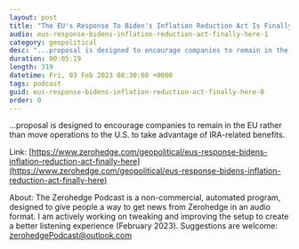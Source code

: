 ```yaml
---
layout: post
title: "The EU's Response To Biden's Inflation Reduction Act Is Finally Here"
audio: eus-response-bidens-inflation-reduction-act-finally-here-1
category: geopolitical
desc: "...proposal is designed to encourage companies to remain in the EU rather than move operations to the U.S. to take advantage of IRA-related benefits."
duration: 00:05:19
length: 319
datetime: Fri, 03 Feb 2023 08:30:00 +0000
tags: podcast
guid: eus-response-bidens-inflation-reduction-act-finally-here-0
order: 0
---
```

...proposal is designed to encourage companies to remain in the EU rather than move operations to the U.S. to take advantage of IRA-related benefits.

Link: [https://www.zerohedge.com/geopolitical/eus-response-bidens-inflation-reduction-act-finally-here](https://www.zerohedge.com/geopolitical/eus-response-bidens-inflation-reduction-act-finally-here)

About: The Zerohedge Podcast is a non-commercial, automated program, designed to give people a way to get news from Zerohedge in an audio format.  I am actively working on tweaking and improving the setup to create a better listening experience (February 2023).  Suggestions are welcome: [zerohedgePodcast@outlook.com](mailto:zerohedgePodcast@outlook.com)